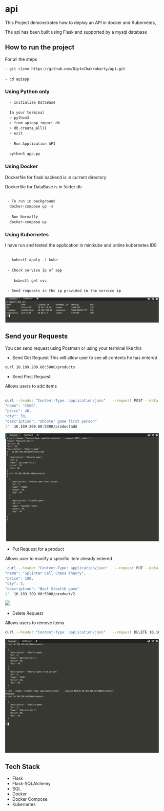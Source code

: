 # api


This Project demonstrates how to deploy an API in docker and Kubernetes,

The api has been built using Flask and supported by a mysql database 


## How to run the project

For all the steps 

```sh
- git clone https://github.com/DiptoChakrabarty/api.git

- cd apiapp
```

### Using Python only


```sh
  - Initialize DataBase

  In your terminal
  > python3
  > from apiapp import db
  > db.create_all()
  > exit

  - Run Application API

  python3 app.py

```

###  Using Docker

Dockerfile for flask backend is in current directory

Dockerfile for DataBase is in folder db

```sh

 - To run in background
  docker-compose up -d

 - Run Normally
  docker-compose up

```


### Using Kubernetes

I have run and tested the application in minikube and online kubernetes IDE

```sh
 
 - kubectl apply -f kube

 - Check service Ip of app

    kubectl get svc
 
 - Send requests in the ip provided in the service ip
```

<img src="images/SVC.png">




## Send your Requests

You can send request using Postman  or using your terminal like this


- Send Get Request
 This will allow user to see all contents he has entered

```sh
curl 10.109.209.60:5000/products

```


- Send Post Request 

Allows users to add items

```sh

curl --header "Content-Type: application/json"   --request POST --data '{
"name": "CSGO",
"price": 40,
"qty": 30,
"description": "Shooter game first person"
}'  10.109.209.60:5000/productadd

```
<img src="images/POST.png">



- Put Request for a product

Allows user to modify a specific item already entered

```sh
 curl --header "Content-Type: application/json"   --request PUT --data '{
"name": "Splinter Cell Chaos Theory",
"price": 100,
"qty": 3,
"description": "Best Stealth game"
}'  10.109.209.60:5000/product/2

```

<img src="images/PUT!!(1).png">


- Delete Request

Allows users to remove items

```sh
curl --header "Content-Type: application/json"   --request DELETE 10.109.209.60:5000/product/4

```

<img src="images/DELETE11.png">



## Tech Stack

- Flask
- Flask-SQLAlchemy
- SQL
- Docker
- Docker Compose
- Kubernetes